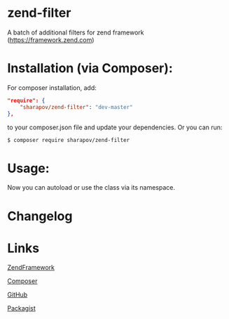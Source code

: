 # zend-filter
A batch of additional filters for zend framework (https://framework.zend.com)

Installation (via Composer):
============================

For composer installation, add:

```json
"require": {
    "sharapov/zend-filter": "dev-master"
},
```

to your composer.json file and update your dependencies. Or you can run:

```sh
$ composer require sharapov/zend-filter
```

Usage:
======

Now you can autoload or use the class via its namespace.

Changelog
=========


Links
=====
[ZendFramework](https://github.com/zendframework)

[Composer](https://getcomposer.org/)

[GitHub](https://github.com/sharapov-outsource/zend-filter)

[Packagist](https://packagist.org/packages/sharapov/zend-filter)
